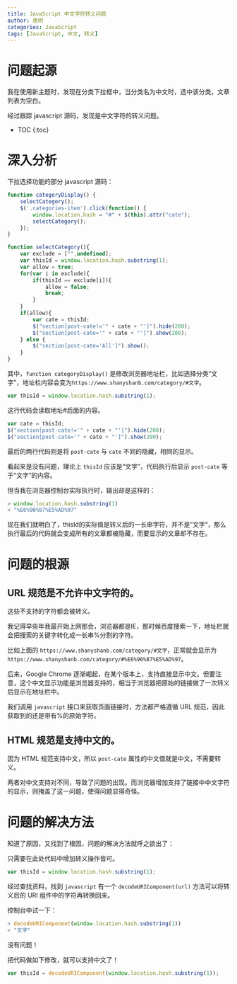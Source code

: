 ```yaml
---
title: JavaScript 中文字符转义问题
author: 唐明
categories: JavaScript
tags: [JavaScript, 中文, 转义]
---
```

# 问题起源

我在使用新主题时，发现在分类下拉框中，当分类名为中文时，选中该分类，文章列表为空白。

经过跟踪 javascript 源码，发现是中文字符的转义问题。

<!--以上为摘要内容-->
* TOC
{:toc}

# 深入分析

下拉选择功能的部分 javascript 源码：

```javascript
function categoryDisplay() {
    selectCategory();
    $('.categories-item').click(function() {
        window.location.hash = "#" + $(this).attr("cate");
        selectCategory();
    });
}

function selectCategory(){
    var exclude = ["",undefined];
    var thisId = window.location.hash.substring(1);
    var allow = true;
    for(var i in exclude){
        if(thisId == exclude[i]){
            allow = false;
            break;
        }
    }
    if(allow){
        var cate = thisId;
        $("section[post-cate!='" + cate + "']").hide(200);
        $("section[post-cate='" + cate + "']").show(200);
    } else {
        $("section[post-cate='All']").show();
    }
}
```
其中，`function categoryDisplay()` 是修改浏览器地址栏，比如选择分类“文字”，地址栏内容会变为`https://www.shanyshanb.com/category/#文字`。

```javascript
var thisId = window.location.hash.substring(1);
```

这行代码会读取地址#后面的内容。

```javascript
var cate = thisId;
$("section[post-cate!='" + cate + "']").hide(200);
$("section[post-cate='" + cate + "']").show(200);
```

最后的两行代码则是将 `post-cate` 与 `cate` 不同的隐藏，相同的显示。

看起来是没有问题，理论上 `thisId` 应该是“文字”，代码执行后显示 `post-cate` 等于“文字”的内容。

但当我在浏览器控制台实际执行时，输出却是这样的：

```javascript
> window.location.hash.substring(1)
< "%E6%96%87%E5%AD%97"
```

现在我们就明白了，thisId的实际值是转义后的一长串字符，并不是”文字“，那么执行最后的代码就会变成所有的文章都被隐藏，而要显示的文章却不存在。

# 问题的根源

## URL 规范是不允许中文字符的。

这些不支持的字符都会被转义。

我记得早些年我最开始上网那会，浏览器都是IE，那时候百度搜索一下，地址栏就会把搜索的关键字转化成一长串%分割的字符。

比如上面的 `https://www.shanyshanb.com/category/#文字`，正常就会显示为 `https://www.shanyshanb.com/category/#%E6%96%87%E5%AD%97`。

后来，Google Chrome 逐渐崛起，在某个版本上，支持直接显示中文。但要注意，这个中文显示功能是浏览器支持的，相当于浏览器把原始的链接做了一次转义后显示在地址栏中。

我们调用 `javascript` 接口来获取页面链接时，方法都严格遵循 URL 规范，因此获取到的还是带有%的原始字符。

## HTML 规范是支持中文的。

因为 HTML 规范支持中文，所以 `post-cate` 属性的中文值就是中文，不需要转义。

两者对中文支持对不同，导致了问题的出现。而浏览器增加支持了链接中中文字符的显示，则掩盖了这一问题，使得问题显得奇怪。

# 问题的解决方法

知道了原因，又找到了根因，问题的解决方法就呼之欲出了：

只需要在此处代码中增加转义操作皆可。

```javascript
var thisId = window.location.hash.substring(1);
```

经过查找资料，找到 `javascript` 有一个 `decodeURIComponent(url)` 方法可以将转义后的 URI 组件中的字符再转换回来。

控制台中试一下：

```javascript
> decodeURIComponent(window.location.hash.substring(1))
< "文字"
```

没有问题！

把代码做如下修改，就可以支持中文了！

```javascript
var thisId = decodeURIComponent(window.location.hash.substring(1));
```
